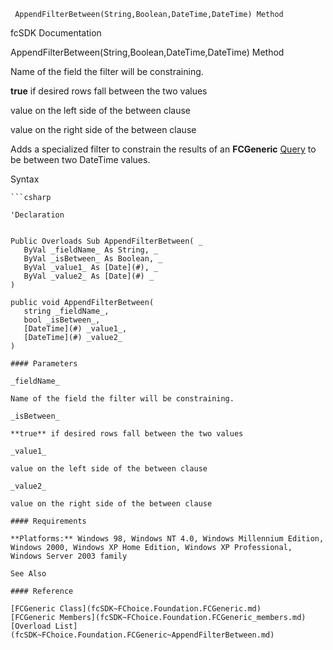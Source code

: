 ﻿     AppendFilterBetween(String,Boolean,DateTime,DateTime) Method                                                   

fcSDK Documentation

AppendFilterBetween(String,Boolean,DateTime,DateTime) Method

Name of the field the filter will be constraining.

**true** if desired rows fall between the two values

value on the left side of the between clause

value on the right side of the between clause

Adds a specialized filter to constrain the results of an **FCGeneric** [Query](fcSDK~FChoice.Foundation.FCGeneric~Query.md) to be between two DateTime values.

Syntax

```vbnet
```csharp

'Declaration
 

Public Overloads Sub AppendFilterBetween( _
   ByVal _fieldName_ As String, _
   ByVal _isBetween_ As Boolean, _
   ByVal _value1_ As [Date](#), _
   ByVal _value2_ As [Date](#) _
) 

public void AppendFilterBetween( 
   string _fieldName_,
   bool _isBetween_,
   [DateTime](#) _value1_,
   [DateTime](#) _value2_
)

#### Parameters

_fieldName_

Name of the field the filter will be constraining.

_isBetween_

**true** if desired rows fall between the two values

_value1_

value on the left side of the between clause

_value2_

value on the right side of the between clause

#### Requirements

**Platforms:** Windows 98, Windows NT 4.0, Windows Millennium Edition, Windows 2000, Windows XP Home Edition, Windows XP Professional, Windows Server 2003 family

See Also

#### Reference

[FCGeneric Class](fcSDK~FChoice.Foundation.FCGeneric.md)  
[FCGeneric Members](fcSDK~FChoice.Foundation.FCGeneric_members.md)  
[Overload List](fcSDK~FChoice.Foundation.FCGeneric~AppendFilterBetween.md)